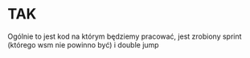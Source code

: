 # TAK
Ogólnie to jest kod na którym będziemy pracować, 
jest zrobiony sprint (którego wsm nie powinno być) i double jump

